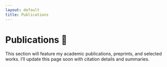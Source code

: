 ```yaml
---
layout: default
title: Publications
---
```


# Publications 📄

This section will feature my academic publications, preprints, and selected works. I’ll update this page soon with citation details and summaries.
